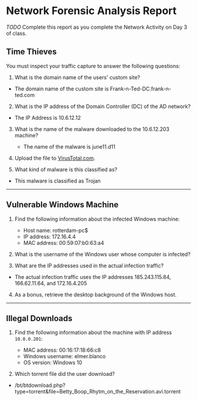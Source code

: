 # Network Forensic Analysis Report

_TODO_ Complete this report as you complete the Network Activity on Day 3 of class.

## Time Thieves 
You must inspect your traffic capture to answer the following questions:

1. What is the domain name of the users' custom site? 
 - The domain name of the custom site is Frank-n-Ted-DC.frank-n-ted.com
2. What is the IP address of the Domain Controller (DC) of the AD network?
 - The IP Address is 10.6.12.12
3. What is the name of the malware downloaded to the 10.6.12.203 machine?
   - The name of the malware is june11.d11

4. Upload the file to [VirusTotal.com](https://www.virustotal.com/gui/). 
5. What kind of malware is this classified as?
 - This malware is classified as Trojan
 
---

## Vulnerable Windows Machine

1. Find the following information about the infected Windows machine:
    - Host name: rotterdam-pc$
    - IP address: 172.16.4.4
    - MAC address: 00:59:07:b0:63:a4
    
2. What is the username of the Windows user whose computer is infected? 
3. What are the IP addresses used in the actual infection traffic? 
 - The actual infection traffic uses the IP addresses 185.243.115.84, 166.62.11.64, and 172.16.4.205
4. As a bonus, retrieve the desktop background of the Windows host.

---

## Illegal Downloads

1. Find the following information about the machine with IP address `10.0.0.201`:
    - MAC address: 00:16:17:18:66:c8
    - Windows username: elmer.blanco
    - OS version: Windows 10

2. Which torrent file did the user download?
 - /bt/btdownload.php?type=torrent&file=Betty_Boop_Rhytm_on_the_Reservation.avi.torrent
